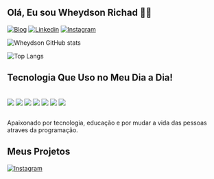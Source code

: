## Olá, Eu sou Wheydson Richad 👋🏽

[![Blog](https://wheydsonrichard.onrender.com/)](https://wheydsonrichard.onrender.com/)
[![Linkedin](https://img.shields.io/badge/LinkedIn-0077B5?style=for-the-badge&logo=linkedin&logoColor=white)](https://www.linkedin.com/in/wheydsonrichardsa/)
[![Instagram](https://img.shields.io/badge/Instagram-E4405F?style=for-the-badge&logo=instagram&logoColor=white)](https://instagram.com/timetechsoftware)


![Wheydson GitHub stats](https://github-readme-stats.vercel.app/api?username=WheydsonRichard&show_icons=true&theme=dark)

![Top Langs](https://github-readme-stats.vercel.app/api/top-langs/?username=WheydsonRichard&layout=compact)


## Tecnologia Que Uso no Meu Dia a Dia!

<div style="display: inline_block"><br/>
    <img align="center" alta="html5" src="https://img.shields.io/badge/HTML5-E34F26?style=for-the-badge&logo=html5&logoColor=white"/>
    <img align="center" alta="CSS" src="https://img.shields.io/badge/CSS3-1572B6?style=for-the-badge&logo=css3&logoColor=white"/>
    <img align="center" alta="PYTHON" src="https://img.shields.io/badge/Python-14354C?style=for-the-badge&logo=python&logoColor=white"/>
    <img align="center" alta="JAVASCR" src="https://img.shields.io/badge/JavaScript-F7DF1E?style=for-the-badge&logo=javascript&logoColor=black"/>
    <img align="center" alta="TYPE" src="https://img.shields.io/badge/TypeScript-007ACC?style=for-the-badge&logo=typescript&logoColor=white"/>
    <img align="center" alta="REACT" src="https://img.shields.io/badge/React-20232A?style=for-the-badge&logo=react&logoColor=61DAFB"/>
    <img align="center" alta="DJANGO" src="https://img.shields.io/pypi/frameworkversions/django/:packageName"/>


</div><br/>

Apaixonado por tecnologia, educação e por mudar a vida das pessoas atraves da programação.


## Meus Projetos

[![Instagram](https://img.shields.io/badge/Jira-0052CC?style=for-the-badge&logo=Jira&logoColor=white
)]()
